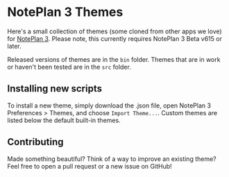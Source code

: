 # NotePlan 3 Themes

Here's a small collection of themes (some cloned from other apps we love) for [NotePlan 3](https://noteplan.co). Please note, this currently requires NotePlan 3 Beta v615 or later. 

Released versions of themes are in the `bin` folder. Themes that are in work or haven't been tested are in the `src` folder. 

## Installing new scripts

To install a new theme, simply download the .json file, open NotePlan 3 Preferences > Themes, and choose `Import Theme...`. Custom themes are listed below the default built-in themes. 

## Contributing

Made something beautiful? Think of a way to improve an existing theme? Feel free to open a pull request or a new issue on GitHub!
